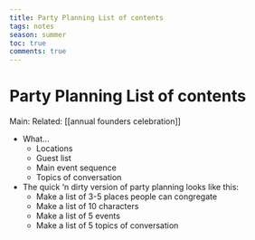 ---title: Party Planning List of contentstags: notesseason: summertoc: truecomments: true---
# Party Planning List of contents
Main:
Related: [[annual founders celebration]]

-   What...
    -   Locations
    -   Guest list
    -   Main event sequence
    -   Topics of conversation
-   The quick ‘n dirty version of party planning looks like this:
    -   Make a list of 3-5 places people can congregate
    -   Make a list of 10 characters
    -   Make a list of 5 events
    -   Make a list of 5 topics of conversation
